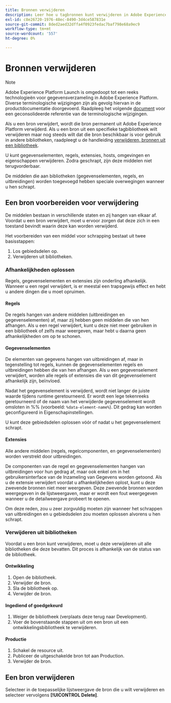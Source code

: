 ```yaml
---
title: Bronnen verwijderen
description: Leer hoe u tagbronnen kunt verwijderen in Adobe Experience Platform.
exl-id: c8e26720-1976-48ec-8490-3d4ce587831e
source-git-commit: 8ded2aed32dffa4f0923fedac7baf798e68a9ec9
workflow-type: tm+mt
source-wordcount: '557'
ht-degree: 0%

---
```


# Bronnen verwijderen

>[!NOTE]
>
>Adobe Experience Platform Launch is omgedoopt tot een reeks technologieën voor gegevensverzameling in Adobe Experience Platform. Diverse terminologische wijzigingen zijn als gevolg hiervan in de productdocumentatie doorgevoerd. Raadpleeg het volgende [document](../../term-updates.md) voor een geconsolideerde referentie van de terminologische wijzigingen.

Als u een bron verwijdert, wordt die bron permanent uit Adobe Experience Platform verwijderd. Als u een bron uit een specifieke tagbibliotheek wilt verwijderen maar nog steeds wilt dat die bron beschikbaar is voor gebruik in andere bibliotheken, raadpleegt u de handleiding [verwijderen, bronnen uit een bibliotheek](remove-resources-from-library.md).

U kunt gegevenselementen, regels, extensies, hosts, omgevingen en eigenschappen verwijderen. Zodra geschrapt, zijn deze middelen niet terugvorderbaar.

De middelen die aan bibliotheken (gegevenselementen, regels, en uitbreidingen) worden toegevoegd hebben speciale overwegingen wanneer u hen schrapt.

## Een bron voorbereiden voor verwijdering

De middelen bestaan in verschillende staten en zij hangen van elkaar af. Voordat u een bron verwijdert, moet u ervoor zorgen dat deze zich in een toestand bevindt waarin deze kan worden verwijderd.

Het voorbereiden van een middel voor schrapping bestaat uit twee basisstappen:

1. Los gebiedsdelen op.
1. Verwijderen uit bibliotheken.

### Afhankelijkheden oplossen

Regels, gegevenselementen en extensies zijn onderling afhankelijk. Wanneer u een regel verwijdert, is er meestal een trapsgewijs effect en hebt u andere dingen die u moet opruimen.

#### Regels

De regels hangen van andere middelen (uitbreidingen en gegevenselementen) af, maar zij hebben geen middelen die van hen afhangen. Als u een regel verwijdert, kunt u deze niet meer gebruiken in een bibliotheek of zelfs maar weergeven, maar hebt u daarna geen afhankelijkheden om op te schonen.

#### Gegevenselementen

De elementen van gegevens hangen van uitbreidingen af, maar in tegenstelling tot regels, kunnen de gegevenselementen regels en uitbreidingen hebben die van hen afhangen. Als u een gegevenselement verwijdert, worden alle regels of extensies die van dit gegevenselement afhankelijk zijn, beïnvloed.

Nadat het gegevenselement is verwijderd, wordt niet langer de juiste waarde tijdens runtime geretourneerd. Er wordt een lege tekenreeks geretourneerd of de naam van het verwijderde gegevenselement wordt omsloten in %% (voorbeeld: `%data-element-name%`). Dit gedrag kan worden geconfigureerd in Eigenschapinstellingen.

U kunt deze gebiedsdelen oplossen vóór of nadat u het gegevenselement schrapt.

#### Extensies

Alle andere middelen (regels, regelcomponenten, en gegevenselementen) worden verstrekt door uitbreidingen.

De componenten van de regel en gegevenselementen hangen van uitbreidingen voor hun gedrag af, maar ook enkel om in het gebruikersinterface van de Inzameling van Gegevens worden getoond. Als u de extensie verwijdert voordat u afhankelijkheden oplost, kunt u deze zwevende bronnen niet meer weergeven. Deze zwevende bronnen worden weergegeven in de lijstweergaven, maar er wordt een fout weergegeven wanneer u de detailweergave probeert te openen.

Om deze reden, zou u zeer zorgvuldig moeten zijn wanneer het schrappen van uitbreidingen en u gebiedsdelen zou moeten oplossen alvorens u hen schrapt.

### Verwijderen uit bibliotheken

Voordat u een bron kunt verwijderen, moet u deze verwijderen uit alle bibliotheken die deze bevatten. Dit proces is afhankelijk van de status van de bibliotheek.

#### Ontwikkeling

1. Open de bibliotheek.
1. Verwijder de bron.
1. Sla de bibliotheek op.
1. Verwijder de bron.

#### Ingediend of goedgekeurd

1. Weiger de bibliotheek (verplaats deze terug naar Development).
1. Voer de bovenstaande stappen uit om een bron uit een ontwikkelingsbibliotheek te verwijderen.

#### Productie

1. Schakel de resource uit.
1. Publiceer de uitgeschakelde bron tot aan Production.
1. Verwijder de bron.

## Een bron verwijderen

Selecteer in de toepasselijke lijstweergave de bron die u wilt verwijderen en selecteer vervolgens **[!UICONTROL Delete]**.
